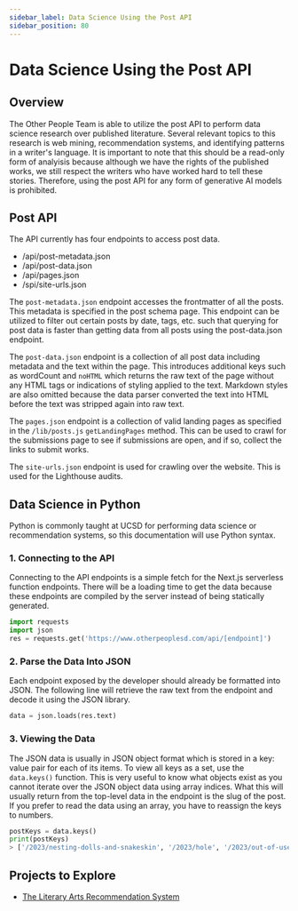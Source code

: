 ```yaml
---
sidebar_label: Data Science Using the Post API
sidebar_position: 80
---
```

# Data Science Using the Post API

## Overview

The Other People Team is able to utilize the post API to perform data science research over published literature. Several relevant topics to this research is web mining, recommendation systems, and identifying patterns in a writer's language. It is important to note that this should be a read-only form of analyisis because although we have the rights of the published works, we still respect the writers who have worked hard to tell these stories. Therefore, using the post API for any form of generative AI models is prohibited. 

## Post API

The API currently has four endpoints to access post data.
- /api/post-metadata.json
- /api/post-data.json
- /api/pages.json
- /spi/site-urls.json

The `post-metadata.json` endpoint accesses the frontmatter of all the posts. This metadata is specified in the post schema page. This endpoint can be utilized to filter out certain posts by date, tags, etc. such that querying for post data is faster than getting data from all posts using the post-data.json endpoint.

The `post-data.json` endpoint is a collection of all post data including metadata and the text within the page. This introduces additional keys such as wordCount and `noHTML` which returns the raw text of the page without any HTML tags or indications of styling applied to the text. Markdown styles are also omitted because the data parser converted the text into HTML before the text was stripped again into raw text.

The `pages.json` endpoint is a collection of valid landing pages as specified in the `/lib/posts.js` `getLandingPages` method. This can be used to crawl for the submissions page to see if submissions are open, and if so, collect the links to submit works.

The `site-urls.json` endpoint is used for crawling over the website. This is used for the Lighthouse audits.
  
## Data Science in Python

Python is commonly taught at UCSD for performing data science or recommendation systems, so this documentation will use Python syntax.

### 1. Connecting to the API

Connecting to the API endpoints is a simple fetch for the Next.js serverless function endpoints. There will be a loading time to get the data because these endpoints are compiled by the server instead of being statically generated.

```python
import requests
import json
res = requests.get('https://www.otherpeoplesd.com/api/[endpoint]')
```

### 2. Parse the Data Into JSON

Each endpoint exposed by the developer should already be formatted into JSON. The following line will retrieve the raw text from the endpoint and decode it using the JSON library.

```python
data = json.loads(res.text)
```

### 3. Viewing the Data

The JSON data is usually in JSON object format which is stored in a key: value pair for each of its items. To view all keys as a set, use the `data.keys()` function. This is very useful to know what objects exist as you cannot iterate over the JSON object data using array indices. What this will usually return from the top-level data in the endpoint is the slug of the post. If you prefer to read the data using an array, you have to reassign the keys to numbers.

```python
postKeys = data.keys()
print(postKeys)
> ['/2023/nesting-dolls-and-snakeskin', '/2023/hole', '/2023/out-of-use', ... , '/1/skin-vilar']
```

## Projects to Explore

- [The Literary Arts Recommendation System](/docs/recommendation-system)